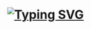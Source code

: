 <h1> 
  <a href="https://git.io/typing-svg"><img src="https://readme-typing-svg.herokuapp.com?font=Fira+Code&pause=1000&width=435&lines=Hello+There!+🫶🏼;+I'm+Jodeley+Claro!;" alt="Typing SVG" /></a>
</h1>
